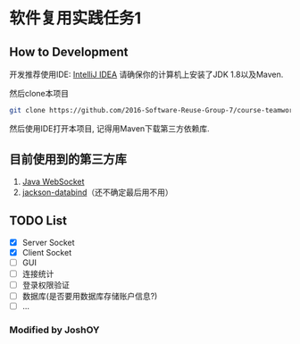 # 软件复用实践任务1

## How to Development
开发推荐使用IDE: <a href="https://www.jetbrains.com/idea">IntelliJ IDEA</a>
请确保你的计算机上安装了JDK 1.8以及Maven.

然后clone本项目
```bash
git clone https://github.com/2016-Software-Reuse-Group-7/course-teamwork-1.git
```

然后使用IDE打开本项目, 记得用Maven下载第三方依赖库.

## 目前使用到的第三方库

1. <a href="https://github.com/TooTallNate/Java-WebSocket">Java WebSocket</a>
2. <a href="https://github.com/FasterXML/jackson-databind">jackson-databind</a>（还不确定最后用不用）

## TODO List
- [x] Server Socket
- [x] Client Socket
- [ ] GUI
- [ ] 连接统计
- [ ] 登录权限验证
- [ ] 数据库(是否要用数据库存储账户信息?)
- [ ] ...

### Modified by JoshOY